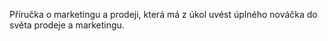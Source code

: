 Příručka o marketingu a prodeji, která má z úkol uvést úplného nováčka do světa prodeje a marketingu.
